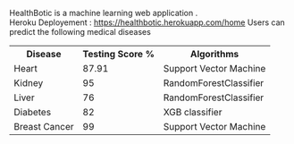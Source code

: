 HealthBotic is a machine learning web application . <br>
Heroku Deployement : https://healthbotic.herokuapp.com/home 
Users can predict the following medical diseases  <br>
	
 <!-- https://www.kaggle.com/shvahidian/predicting-chronic-kidney-disease?kernelSessionId=70798135 
RandomForestClassifier <!-- https://www.kaggle.com/harisyammnv/liver-disease-prediction 
  https://www.kaggle.com/paultimothymooney/predict-diabetes-from-medical-records  https://www.kaggle.com/junkal/breast-cancer-prediction-using-machine-learning -->


<table style="width:100%">
        <tr>
            <th>Disease</th>
            <th>Testing Score %</th>
            <th>Algorithms</th>
        </tr>
        <tr>
            <td>Heart</td>
            <td>87.91</td>
            <td>Support Vector Machine</td>
        </tr>
        <tr>
            <td>Kidney</td>
            <td> 95 </td>
            <td>RandomForestClassifier</td>
        </tr>
        <tr>
            <td>Liver</td>
            <td> 76 </td>
            <td>RandomForestClassifier</td>
        </tr>
        <tr>
          <td> Diabetes </td>
          <td>82 </td>
          <td>XGB classifier </td>
        </tr>
        <tr>
          <td>Breast Cancer</td>
          <td>99 </td>
          <td>Support Vector Machine </td>
      </tr>
    </table>
